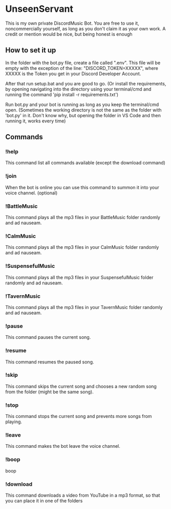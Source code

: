 # UnseenServant

This is my own private DiscordMusic Bot.
You are free to use it, noncommercially yourself, as long as you don't claim it as your own work.
A credit or mention would be nice, but being honest is enough

## How to set it up

In the folder with the bot.py file, create a file called ".env". This file will be empty with the exception of the line: "DISCORD_TOKEN=XXXXX", where XXXXX is the Token you get in your Discord Developer Account.

After that run setup.bat and you are good to go. (Or install the requirements, by opening navigating into the directory using your terminal/cmd and running the command 'pip install -r requirements.txt')

Run bot.py and your bot is running as long as you keep the terminal/cmd open. (Sometimes the working directory is not the same as the folder with 'bot.py' in it. Don't know why, but opening the folder in VS Code and then running it, works every time)

## Commands

### !help

This command list all commands available (except the download command)

### !join

When the bot is online you can use this command to summon it into your voice channel. (optional)

### !BattleMusic

This command plays all the mp3 files in your BattleMusic folder randomly and ad nauseam.

### !CalmMusic

This command plays all the mp3 files in your CalmMusic folder randomly and ad nauseam.

### !SuspensefulMusic

This command plays all the mp3 files in your SuspensefulMusic folder randomly and ad nauseam.

### !TavernMusic

This command plays all the mp3 files in your TavernMusic folder randomly and ad nauseam.

### !pause

This command pauses the current song.

### !resume

This command resumes the paused song.

### !skip

This command skips the current song and chooses a new random song from the folder (might be the same song).

### !stop

This command stops the current song and prevents more songs from playing.

### !leave

This command makes the bot leave the voice channel.

### !boop

boop

### !download

This command downloads a video from YouTube in a mp3 format, so that you can place it in one of the folders

